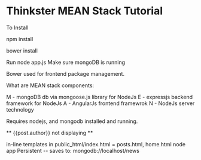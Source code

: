 # Thinkster MEAN Stack Tutorial

To Install

npm install

bower install

Run
node app.js
Make sure mongoDB is running

Bower used for frontend package management.

What are MEAN stack components:

M - mongoDB db via mongoose.js library for NodeJs 
E - expressjs backend framework for NodeJs 
A - AngularJs frontend framewrok 
N - NodeJs server technology 

Requires nodejs, and mongodb installed and running.

** {{post.author}} not displaying **

in-line templates in public_html/index.html = posts.html, home.html
node app
Persistent -- saves to: mongodb://localhost/news
